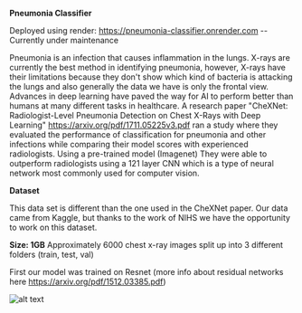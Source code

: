 **Pneumonia Classifier** 

Deployed using render: <https://pneumonia-classifier.onrender.com>  --Currently under maintenance

 Pneumonia is an infection that causes inflammation in the lungs. X-rays are currently the best method in identifying pneumonia, however, X-rays have their limitations because they don't show which kind of bacteria is attacking the lungs and also generally the data we have is only the frontal view. Advances in deep learning have paved the way for AI to perform better than humans at many different tasks in healthcare. A research paper "CheXNet: Radiologist-Level Pneumonia Detection on Chest X-Rays with Deep Learning" https://arxiv.org/pdf/1711.05225v3.pdf ran a study where they evaluated the performance of classification for pneumonia and other infections while comparing their model scores with experienced radiologists. Using a pre-trained model (Imagenet) They were able to outperform radiologists using a 121 layer CNN which is a type of neural network most commonly used for computer vision.

**Dataset**

This data set is different than the one used in the CheXNet paper. Our data came from Kaggle, but thanks to the work of NIHS we have the opportunity to work on this dataset.

**Size: 1GB**
Approximately 6000 chest x-ray images split up into 3 different folders (train, test, val)



First our model was trained on Resnet
(more info about residual networks here <https://arxiv.org/pdf/1512.03385.pdf>)







![alt text](https://ujwlkarn.files.wordpress.com/2016/08/screen-shot-2016-08-07-at-4-59-29-pm.png?w=1493)
